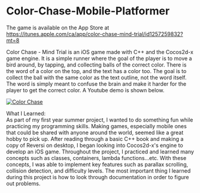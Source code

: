 # Color-Chase-Mobile-Platformer
The game is available on the App Store at https://itunes.apple.com/ca/app/color-chase-mind-trial/id1257259832?mt=8

Color Chase - Mind Trial is an iOS game made with C++ and the Cocos2d-x game engine. It is a simple runner where the goal of the player is to move a bird around, by tapping, and collecting balls of the correct color. There is the word of a color on the top, and the text has a color too. The goal is to collect the ball with the same color as the text outline, not the word itself. The word is simply meant to confuse the brain and make it harder for the player to get the correct color. A Youtube demo is shown below.

[![Color Chase](https://img.youtube.com/vi/w7NVNFEJumE/0.jpg)](https://www.youtube.com/watch?v=w7NVNFEJumE)

What I Learned:  
As part of my first year summer project, I wanted to do something fun while practicing my programming skills. Making games, especially mobile ones that could be shared with anyone around the world, seemed like a great hobby to pick up. After reading through a basic C++ book and making a copy of Reversi on desktop, I began looking into Cocos2d-x's engine to develop an iOS game. Throughout the project, I practiced and learned many concepts such as classes, containers, lambda functions...etc. With these concepts, I was able to implement key features such as parallax scrolling, collision detection, and difficulty levels. The most important thing I learned during this project is how to look through documentation in order to figure out problems.


